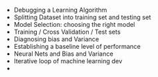 - Debugging a Learning Algorithm
- Splitting Dataset into training set and testing set
- Model Selection: choosing the right model
- Training / Cross Validation / Test sets
- Diagnosing bias and Variance
- Establishing a baseline level of performance
- Neural Nets and Bias and Variance
- Iterative loop of machine learning dev
- 